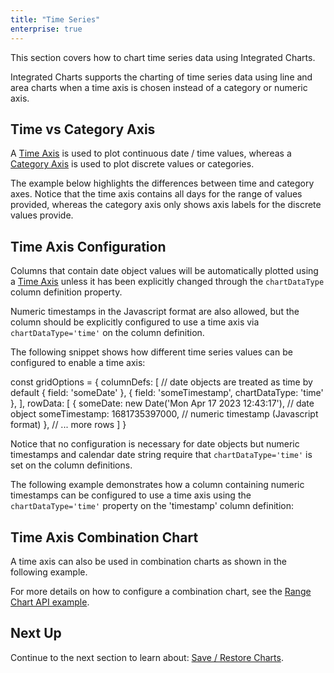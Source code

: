 ```yaml
---
title: "Time Series"
enterprise: true
---
```


This section covers how to chart time series data using Integrated Charts.

Integrated Charts supports the charting of time series data using line and area charts when a time axis is chosen instead
of a category or numeric axis.

## Time vs Category Axis

A [Time Axis](https://charts.ag-grid.com/react/axes-types/#time) is used to plot continuous date / time values, whereas a
[Category Axis](https://charts.ag-grid.com/react/axes-types/#category) is used to plot discrete values or categories.

The example below highlights the differences between time and category axes. Notice that the time axis contains all
days for the range of values provided, whereas the category axis only shows axis labels for the discrete values
provide.

<grid-example title='Time vs Category Axis' name='time-vs-category' type='generated' options='{ "exampleHeight": 740, "enterprise": true, "modules": ["clientside", "menu", "charts"]}'></grid-example>

## Time Axis Configuration

Columns that contain date object values will be automatically plotted using a [Time Axis](https://charts.ag-grid.com/react/axes-types/#time)
unless it has been explicitly changed through the `chartDataType` column definition property.

Numeric timestamps in the Javascript format are also allowed, but the column should be explicitly configured to use a time axis
via `chartDataType='time'` on the column definition.

The following snippet shows how different time series values can be configured to enable a time axis:

<snippet>
const gridOptions = {
    columnDefs: [
        // date objects are treated as time by default
        { field: 'someDate' },
        { field: 'someTimestamp', chartDataType: 'time' },
    ],
    rowData: [
        {
            someDate: new Date('Mon Apr 17 2023 12:43:17'), // date object
            someTimestamp: 1681735397000, // numeric timestamp (Javascript format)
        },
        // ... more rows
    ]
}
</snippet>

Notice that no configuration is necessary for date objects but numeric timestamps and calendar date string require
that `chartDataType='time'` is set on the column definitions.

The following example demonstrates how a column containing numeric timestamps can be configured to use a time axis using
the `chartDataType='time'` property on the 'timestamp' column definition:

<grid-example title='Time Axis Configuration' name='time-axis-config' type='generated' options='{ "exampleHeight": 740, "enterprise": true, "modules": ["clientside", "menu", "charts"]}'></grid-example>

## Time Axis Combination Chart

A time axis can also be used in combination charts as shown in the following example.

For more details on how to configure a combination chart, see the [Range Chart API example](/integrated-charts-api-range-chart/#combination-charts).

<grid-example title='Time Axis Combination Chart' name='time-combination-chart' type='generated' options='{ "enterprise": true, "modules": ["clientside", "menu", "charts", "rowgrouping"], "exampleHeight": 790 }'></grid-example>

## Next Up

Continue to the next section to learn about: [Save / Restore Charts](/integrated-charts-api-save-restore-charts/).

